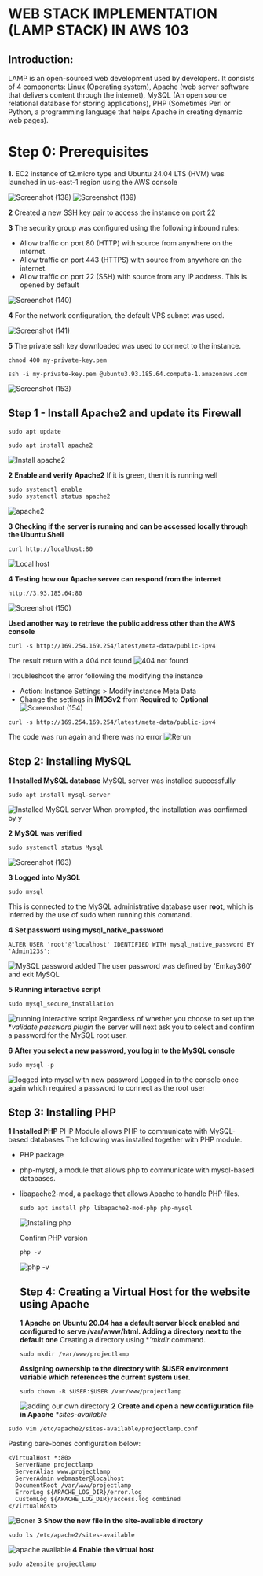 # WEB STACK IMPLEMENTATION (LAMP STACK) IN AWS 103
## Introduction:
LAMP is an open-sourced web development used by developers. It consists of 4 components: Linux (Operating system), Apache (web server software that delivers content through the internet), MySQL (An open source relational database for storing applications), PHP (Sometimes Perl or Python, a programming language that helps Apache in creating dynamic web pages). 
# Step 0: Prerequisites
**1.** EC2 instance of t2.micro type and Ubuntu 24.04 LTS (HVM) was launched in us-east-1 region using the AWS console  

![Screenshot (138)](https://github.com/Emkay360/StegHub_DevOps-Cloud_Engineering/assets/56301419/549148bd-6768-4e22-b09c-75e5108770d8)
![Screenshot (139)](https://github.com/Emkay360/StegHub_DevOps-Cloud_Engineering/assets/56301419/7805438c-c68e-40a5-ad7d-0bcb283669e3)  

**2** Created a new SSH key pair to access the instance on port 22

**3** The security group was configured using the following inbound rules:

- Allow traffic on port 80 (HTTP) with source from anywhere on the internet.
- Allow traffic on port 443 (HTTPS) with source from anywhere on the internet.
- Allow traffic on port 22 (SSH) with source from any IP address. This is opened by default
  
![Screenshot (140)](https://github.com/Emkay360/StegHub_DevOps-Cloud_Engineering/assets/56301419/2ec68129-cda8-4f29-a419-fc75b5c6059e)

**4** For the network configuration, the default VPS subnet was used.

![Screenshot (141)](https://github.com/Emkay360/StegHub_DevOps-Cloud_Engineering/assets/56301419/2bf58110-92d1-4e02-98f1-1283f9adeaad)

**5** The private ssh key downloaded was used to connect to the instance.

```
chmod 400 my-private-key.pem
```
```
ssh -i my-private-key.pem @ubuntu3.93.185.64.compute-1.amazonaws.com
```

![Screenshot (153)](https://github.com/Emkay360/StegHub_DevOps-Cloud_Engineering/assets/56301419/6aea6fe2-ff07-49f7-aa42-5ca240f9f22e)


## Step 1 - Install Apache2 and update its Firewall
```
sudo apt update
```
```
sudo apt install apache2
```
![Install apache2](https://github.com/Emkay360/StegHub_DevOps-Cloud_Engineering/assets/56301419/1637ad7a-bb54-4f1f-802b-87b9b5075c1e)

**2** **Enable and verify Apache2**
If it is green, then it is running well
```
sudo systemctl enable
sudo systemctl status apache2
```
![apache2](https://github.com/Emkay360/StegHub_DevOps-Cloud_Engineering/assets/56301419/8efaf5ae-e567-4463-84b9-0b29e8fa0e36)

**3** **Checking if the server is running and can be accessed locally through the Ubuntu Shell**
```
curl http://localhost:80
```
![Local host](https://github.com/Emkay360/StegHub_DevOps-Cloud_Engineering/assets/56301419/1ed7352d-4489-45f3-80a0-16845c5703b0)

**4** **Testing how our Apache server can respond from the internet**
```
http://3.93.185.64:80
```
![Screenshot (150)](https://github.com/Emkay360/StegHub_DevOps-Cloud_Engineering/assets/56301419/70cb8a0a-c9ef-473b-b959-371805341220)

**Used another way to retrieve the public address other than the AWS console**
```
curl -s http://169.254.169.254/latest/meta-data/public-ipv4
```
The result return with a 404 not found
![404 not found](https://github.com/Emkay360/StegHub_DevOps-Cloud_Engineering/assets/56301419/cfbf49e3-fd40-43bf-9ed5-3e4a614c945c)

I troubleshoot the error following the modifying the instance
- Action: Instance Settings > Modify instance Meta Data
- Change the settings in **IMDSv2** from **Required** to **Optional**
![Screenshot (154)](https://github.com/Emkay360/StegHub_DevOps-Cloud_Engineering/assets/56301419/d08ac0bc-96cf-4949-bfb2-6749b7b57ef6)
```
curl -s http://169.254.169.254/latest/meta-data/public-ipv4
```
The code was run again and there was no error
![Rerun](https://github.com/Emkay360/StegHub_DevOps-Cloud_Engineering/assets/56301419/921e6043-5ef8-4724-84d3-d938527e4871)

## Step 2: Installing MySQL
**1** **Installed MySQL database**
MySQL server was installed successfully
```
sudo apt install mysql-server
```
![Installed MySQL server](https://github.com/Emkay360/StegHub_DevOps-Cloud_Engineering/assets/56301419/837381f0-1725-4cb4-82d7-d5de74287020)
When prompted, the installation was confirmed by y

**2** **MySQL was verified**
```
sudo systemctl status Mysql
```
![Screenshot (163)](https://github.com/Emkay360/StegHub_DevOps-Cloud_Engineering/assets/56301419/e71a330b-1664-492f-b5bb-5cd5ea14795e)

**3** **Logged into MySQL**
```
sudo mysql
```
This is connected to the MySQL administrative database user **root**, which is inferred by the use of sudo when running this command.

**4** **Set password using mysql_native_password**
```
ALTER USER 'root'@'localhost' IDENTIFIED WITH mysql_native_password BY 'Admin123$';
```
![MySQL password added](https://github.com/Emkay360/StegHub_DevOps-Cloud_Engineering/assets/56301419/49ea35bd-2d41-4125-b11b-b235456fc6d0)
The user password was defined by 'Emkay360' and exit MySQL

**5** **Running interactive script**
```
sudo mysql_secure_installation
```
![running interactive script](https://github.com/Emkay360/StegHub_DevOps-Cloud_Engineering/assets/56301419/9719e86e-5ca3-41f5-8480-8d7574523e14)
Regardless of whether you choose to set up the **validate password plugin* the server will next ask you to select and confirm a password for the MySQL root user.

**6** **After you select a new password, you log in to the MySQL console**
```
sudo mysql -p
```
![logged into mysql with new password](https://github.com/Emkay360/StegHub_DevOps-Cloud_Engineering/assets/56301419/9dcdb507-fa97-4951-9ceb-3fc6aef68963)
Logged in to the console once again which required a password to connect as the root user

## Step 3: Installing PHP
**1** **Installed PHP**
PHP Module allows PHP to communicate with MySQL-based databases 
The following was installed together with PHP module.

- PHP package
- php-mysql, a module that allows php to communicate with mysql-based databases.
- libapache2-mod, a package that allows Apache to handle PHP files.
  ```
  sudo apt install php libapache2-mod-php php-mysql
  ```
  ![Installing php](https://github.com/Emkay360/StegHub_DevOps-Cloud_Engineering/assets/56301419/7ef871d8-5b86-4547-9eb8-971f1b055e72)

  Confirm PHP version
  ```
  php -v
  ```
  ![php -v](https://github.com/Emkay360/StegHub_DevOps-Cloud_Engineering/assets/56301419/c729233d-b5d4-4a30-aca5-993cfa63ed1b)

  ## Step 4: Creating a Virtual Host for the website using Apache
  **1** **Apache on Ubuntu 20.04 has a default server block enabled and configured to serve /var/www/html. Adding a directory next to the default one**
  Creating a directory using **'mkdir* command.
  ```
  sudo mkdir /var/www/projectlamp
  ```
  **Assigning ownership to the directory with $USER environment variable which references the current system user.**
  ```
  sudo chown -R $USER:$USER /var/www/projectlamp
  ```
  ![adding our own directory](https://github.com/Emkay360/StegHub_DevOps-Cloud_Engineering/assets/56301419/7f3630a3-537e-4851-880b-44e7445974b7)
**2** **Create and open a new configuration file in Apache** **sites-available*
```
sudo vim /etc/apache2/sites-available/projectlamp.conf
```
Pasting bare-bones configuration below:
```
<VirtualHost *:80>
  ServerName projectlamp
  ServerAlias www.projectlamp
  ServerAdmin webmaster@localhost
  DocumentRoot /var/www/projectlamp
  ErrorLog ${APACHE_LOG_DIR}/error.log
  CustomLog ${APACHE_LOG_DIR}/access.log combined
</VirtualHost>
```
![Boner](https://github.com/Emkay360/StegHub_DevOps-Cloud_Engineering/assets/56301419/85c768dd-8e8c-41eb-b409-d9bb3352f5d9)
**3** **Show the new file in the site-available directory**
```
sudo ls /etc/apache2/sites-available
```
![apache available](https://github.com/Emkay360/StegHub_DevOps-Cloud_Engineering/assets/56301419/dc3fd144-1be0-4e4e-8da6-99f64cdaed01)
**4** **Enable the virtual host**
```
sudo a2ensite projectlamp
```


